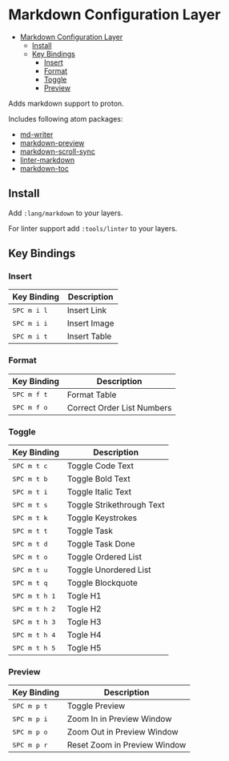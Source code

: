 # Markdown Configuration Layer

<!-- MDTOC maxdepth:6 firsth1:1 numbering:0 flatten:0 bullets:1 updateOnSave:1 -->

- [Markdown Configuration Layer](#markdown-configuration-layer)   
   - [Install](#install)   
   - [Key Bindings](#key-bindings)   
      - [Insert](#insert)   
      - [Format](#format)   
      - [Toggle](#toggle)   
      - [Preview](#preview)   

<!-- /MDTOC -->

Adds markdown support to proton.

Includes following atom packages:

-  [md-writer](https://atom.io/packages/markdown-writer)
-  [markdown-preview](https://atom.io/packages/markdown-preview)
-  [markdown-scroll-sync](https://atom.io/packages/markdown-scroll-sync)
-  [linter-markdown](https://atom.io/packages/linter-markdown)
-  [markdown-toc](https://atom.io/packages/markdown-toc)

## Install

Add `:lang/markdown` to your layers.

For linter support add `:tools/linter` to your layers.

## Key Bindings

### Insert

Key Binding          | Description
---------------------|-------------
<kbd>SPC m i l</kbd> | Insert Link
<kbd>SPC m i i</kbd> | Insert Image
<kbd>SPC m i t</kbd> | Insert Table


### Format

Key Binding            | Description
-----------------------|-----------------------------
<kbd>SPC m f t</kbd>   | Format Table
<kbd>SPC m f o</kbd>   | Correct Order List Numbers


### Toggle

Key Binding            | Description
-----------------------|-----------------------------
<kbd>SPC m t c</kbd>   | Toggle Code Text
<kbd>SPC m t b</kbd>   | Toggle Bold Text
<kbd>SPC m t i</kbd>   | Toggle Italic Text
<kbd>SPC m t s</kbd>   | Toggle Strikethrough Text
<kbd>SPC m t k</kbd>   | Toggle Keystrokes
<kbd>SPC m t t</kbd>   | Toggle Task
<kbd>SPC m t d</kbd>   | Toggle Task Done
<kbd>SPC m t o</kbd>   | Toggle Ordered List
<kbd>SPC m t u</kbd>   | Toggle Unordered List
<kbd>SPC m t q</kbd>   | Toggle Blockquote
<kbd>SPC m t h 1</kbd> | Togle H1
<kbd>SPC m t h 2</kbd> | Togle H2
<kbd>SPC m t h 3</kbd> | Togle H3
<kbd>SPC m t h 4</kbd> | Togle H4
<kbd>SPC m t h 5</kbd> | Togle H5

### Preview

Key Binding            | Description
-----------------------|-----------------------------
<kbd>SPC m p t</kbd>   | Toggle Preview
<kbd>SPC m p i</kbd>   | Zoom In in Preview Window
<kbd>SPC m p o</kbd>   | Zoom Out in Preview Window
<kbd>SPC m p r</kbd>   | Reset Zoom in Preview Window
